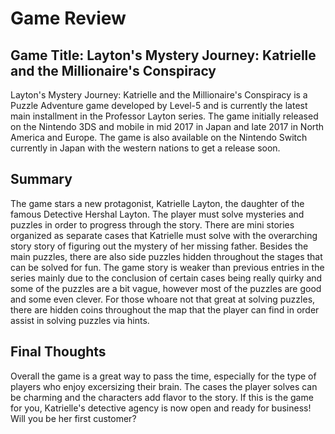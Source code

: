 # Game Review
 
  ## Game Title: Layton's Mystery Journey: Katrielle and the Millionaire's Conspiracy
 Layton's Mystery Journey: Katrielle and the Millionaire's Conspiracy is a Puzzle Adventure game developed by Level-5 and is currently the latest main installment in the Professor Layton series. The game initially released on the Nintendo 3DS and mobile in mid 2017 in Japan and late 2017 in North America and Europe. The game is also available on the Nintendo Switch currently in Japan with the western nations to get a release soon.
  ## Summary
 The game stars a new protagonist, Katrielle Layton, the daughter of the famous Detective Hershal Layton. The player must solve mysteries and puzzles in order to progress through the story. There are mini stories organized as separate cases that Katrielle must solve with the overarching story story of figuring out the mystery of her missing father. Besides the main puzzles, there are also side puzzles hidden throughout the stages that can be solved for fun. The game story is weaker than previous entries in the series mainly due to the conclusion of certain cases being really quirky and some of the puzzles are a bit vague, however most of the puzzles are good and some even clever. For those whoare not that great at solving puzzles, there are hidden coins throughout the map that the player can find in order assist in solving puzzles via hints.
    
  ## Final Thoughts
  Overall the game is a great way to pass the time, especially for the type of players who enjoy excersizing their brain. The cases the player solves can be charming and the characters add flavor to the story. If this is the game for you, Katrielle's detective agency is now open and ready for business! Will you be her first customer? 

